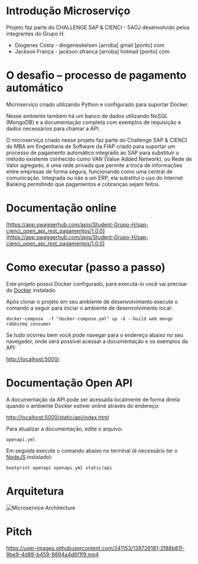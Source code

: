 # Introdução Microserviço

Projeto faz parte do CHALLENGE SAP & CIENCI - 5AOJ desenvolvido pelos integrantes do Grupo H.

- Diogenes Costa - diogeneskelsen [arroba] gmail [ponto] com
- Jackson França - jackson.sfranca [arroba] hotmail [ponto] com

# O desafio – processo de pagamento automático

Microserviço criado utilizando Python e configurado para suportar Docker. 

Nesse ambiente também há um banco de dados utilizando NoSQL (MongoDB) e a documentação completa com  exemplos de requisição e dados necessários para chamar a API. 

O microserviço criado nesse projeto faz parte do Challenge SAP & CIENCI do MBA em Engenharia de Software da FIAP criado para suportar um processo de pagamento automático integrado ao SAP para substituir o método existente conhecido como VAN (Value Added Network), ou Rede de Valor agregado, é uma rede privada que permite a troca de informações entre empresas de forma segura, funcionando como uma central de comunicação. Integrada ou não a um ERP, ela substitui o uso do Internet Banking permitindo que pagamentos e cobranças sejam feitos.

# Documentação online

[https://app.swaggerhub.com/apis/Student-Grupo-H/sap-cienci_open_api_rest_pagamentos/1.0.0](https://app.swaggerhub.com/apis/Student-Grupo-H/sap-cienci_open_api_rest_pagamentos/1.0.0)

# Como executar (passo a passo)

Este projeto possui Docker configurado, para executá-lo você vai precisar do [Docker](https://www.docker.com/) instalado.

Após clonar o projeto em seu ambiente de desenvolvimento execute o comando a seguir para iniciar o ambiente de desenvolvimento local:

``` docker-compose  -f "docker-compose.yml" up -d --build web mongo rabbitmq consumer  ```

Se tudo ocorreu bem você pode navegar para o endereço abaixo no seu navegador, onde será possível acessar a documentação e os exemplos da API:

[http://localhost:5000/](http://localhost:5000/)

# Documentação Open API

A documentação da API pode ser acessada localmente de forma direta quando o ambiente Docker estiver online através do endereço: 

[http://localhost:5000/static/api/index.html](http://localhost:5000/static/api/index.html)

Para atualizar a documentação, edite o arquivo:

```openapi.yml```

Em seguida execute o comando abaixo no terminal (é necessário ter o [NodeJS](https://nodejs.org/en/) instalado):

```bootprint openapi openapi.yml static/api```

# Arquitetura

![Microservice Architecture](https://github.com/fase-5-grupo-h/challenge-sap-cienci/blob/main/web/static/architecture.jpg?raw=true)

# Pitch

https://user-images.githubusercontent.com/241153/139726181-2f88b81f-9be9-4d89-b459-8694a4d6f1f9.mp4
